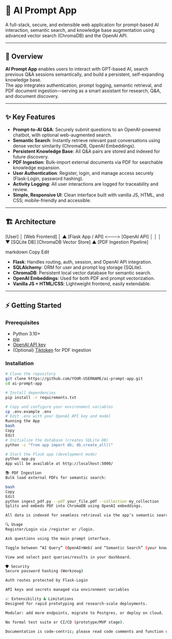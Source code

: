 # 🧠 AI Prompt App

A full-stack, secure, and extensible web application for prompt-based AI interaction, semantic search, and knowledge base augmentation using advanced vector search (ChromaDB) and the OpenAI API.

---

## 🚀 Overview

**AI Prompt App** enables users to interact with GPT-based AI, search previous Q&A sessions semantically, and build a persistent, self-expanding knowledge base.  
The app integrates authentication, prompt logging, semantic retrieval, and PDF document ingestion—serving as a smart assistant for research, Q&A, and document discovery.

---

## ✨ Key Features

- **Prompt-to-AI Q&A**: Securely submit questions to an OpenAI-powered chatbot, with optional web-augmented search.
- **Semantic Search**: Instantly retrieve relevant past conversations using dense vector similarity (ChromaDB, OpenAI Embeddings).
- **Persistent Knowledge Base**: All Q&A pairs are stored and indexed for future discovery.
- **PDF Ingestion**: Bulk-import external documents via PDF for searchable knowledge expansion.
- **User Authentication**: Register, login, and manage access securely (Flask-Login, password hashing).
- **Activity Logging**: All user interactions are logged for traceability and review.
- **Simple, Responsive UI**: Clean interface built with vanilla JS, HTML, and CSS; mobile-friendly and accessible.

---

## 🏗 Architecture

[User]
│
[Web Frontend]
│ ▲
[Flask App / API] <───> [OpenAI API]
│ │
│ ▼
[SQLite DB] [ChromaDB Vector Store]
▲
[PDF Ingestion Pipeline]

markdown
Copy
Edit

- **Flask**: Handles routing, auth, session, and OpenAI API integration.
- **SQLAlchemy**: ORM for user and prompt log storage (SQLite).
- **ChromaDB**: Persistent local vector database for semantic search.
- **OpenAI Embeddings**: Used for both PDF and prompt vectorization.
- **Vanilla JS + HTML/CSS**: Lightweight frontend, easily extendable.

---

## ⚡ Getting Started

### Prerequisites

- Python 3.10+
- [pip](https://pip.pypa.io/)
- [OpenAI API key](https://platform.openai.com/account/api-keys)
- (Optional) [Tiktoken](https://github.com/openai/tiktoken) for PDF ingestion

### Installation

```bash
# Clone the repository
git clone https://github.com/YOUR-USERNAME/ai-prompt-app.git
cd ai-prompt-app

# Install dependencies
pip install -r requirements.txt

# Copy and configure your environment variables
cp .env.example .env
# Edit .env with your OpenAI API key and model
Running the App
bash
Copy
Edit
# Initialize the database (creates SQLite DB)
python -c "from app import db; db.create_all()"

# Start the Flask app (development mode)
python app.py
App will be available at http://localhost:5000/

📚 PDF Ingestion
Bulk load external PDFs for semantic search:

bash
Copy
Edit
python ingest_pdf.py --pdf your_file.pdf --collection my_collection
Splits and embeds PDF into ChromaDB using OpenAI embeddings.

All data is indexed for seamless retrieval via the app’s semantic search.

🔍 Usage
Register/Login via /register or /login.

Ask questions using the main prompt interface.

Toggle between “AI Query” (OpenAI+Web) and “Semantic Search” (your knowledge base) with one click.

View and select past queries/results in your dashboard.

🛡 Security
Secure password hashing (Werkzeug)

Auth routes protected by Flask-Login

API keys and secrets managed via environment variables

📈 Extensibility & Limitations
Designed for rapid prototyping and research-scale deployments.

Modular: add more endpoints, migrate to Postgres, or deploy on cloud.

No formal test suite or CI/CD (prototype/MVP stage).

Documentation is code-centric; please read code comments and function docstrings for deeper insight.
